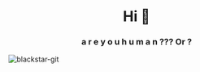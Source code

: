 <h1 align="center">Hi 👋</h1>
<h3 align="center">a r e  y o u  h u m a n ??? Or ?</h3>

<p align="left"> <img src="https://komarev.com/ghpvc/?username=blackstar-git&label=Profile%20views&color=0e75b6&style=flat" alt="blackstar-git" /> </p>
